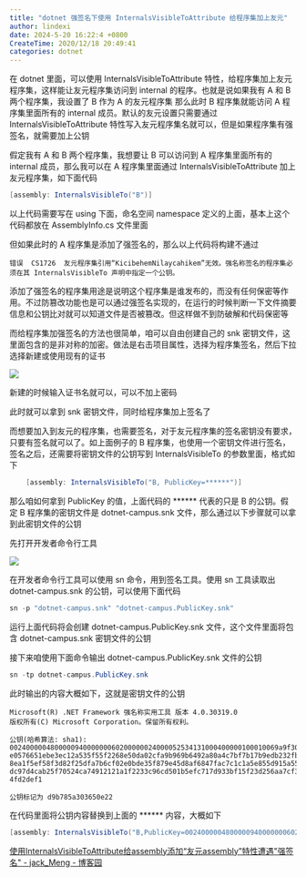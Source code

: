 ```yaml
---
title: "dotnet 强签名下使用 InternalsVisibleToAttribute 给程序集加上友元"
author: lindexi
date: 2024-5-20 16:22:4 +0800
CreateTime: 2020/12/18 20:49:41
categories: dotnet
---
```


在 dotnet 里面，可以使用 InternalsVisibleToAttribute 特性，给程序集加上友元程序集，这样能让友元程序集访问到 internal 的程序。也就是说如果我有 A 和 B 两个程序集，我设置了 B 作为 A 的友元程序集 那么此时 B 程序集就能访问 A 程序集里面所有的 internal 成员。默认的友元设置只需要通过 InternalsVisibleToAttribute 特性写入友元程序集名就可以，但是如果程序集有强签名，就需要加上公钥

<!--more-->


<!-- CreateTime:2020/12/18 20:49:41 -->

<!-- 发布 -->

假定我有 A 和 B 两个程序集，我想要让 B 可以访问到 A 程序集里面所有的 internal 成员，那么我可以在 A 程序集里面通过 InternalsVisibleToAttribute 加上友元程序集，如下面代码

```csharp
[assembly: InternalsVisibleTo("B")]
```

以上代码需要写在 using 下面，命名空间 namespace 定义的上面，基本上这个代码都放在 AssemblyInfo.cs 文件里面

但如果此时的 A 程序集是添加了强签名的，那么以上代码将构建不通过

```
错误	CS1726	友元程序集引用“KicibehemNilaycahikem”无效。强名称签名的程序集必须在其 InternalsVisibleTo 声明中指定一个公钥。		
```

添加了强签名的程序集用途是说明这个程序集是谁发布的，而没有任何保密等作用。不过防篡改功能也是可以通过强签名实现的，在运行的时候判断一下文件摘要信息和公钥比对就可以知道文件是否被篡改。但这样做不到防破解和代码保密等

而给程序集加强签名的方法也很简单，咱可以自由创建自己的 snk 密钥文件，这里面包含的是非对称的加密。做法是右击项目属性，选择为程序集签名，然后下拉选择新建或使用现有的证书

<!-- ![](image/dotnet 强签名下使用 InternalsVisibleToAttribute 给程序集加上友元/dotnet 强签名下使用 InternalsVisibleToAttribute 给程序集加上友元0.png) -->

![](http://image.acmx.xyz/lindexi%2F20201218218201672.jpg)

新建的时候输入证书名就可以，可以不加上密码

此时就可以拿到 snk 密钥文件，同时给程序集加上签名了

而想要加入到友元的程序集，也需要签名，对于友元程序集的签名密钥没有要求，只要有签名就可以了。如上面例子的 B 程序集，也使用一个密钥文件进行签名，签名之后，还需要将密钥文件的公钥写到 InternalsVisibleTo 的参数里面，格式如下

```csharp
 	[assembly: InternalsVisibleTo("B, PublicKey=******")]
```

那么咱如何拿到 PublicKey 的值，上面代码的 ****** 代表的只是 B 的公钥。假定 B 程序集的密钥文件是 dotnet-campus.snk 文件，那么通过以下步骤就可以拿到此密钥文件的公钥

先打开开发者命令行工具

<!-- ![](image/dotnet 强签名下使用 InternalsVisibleToAttribute 给程序集加上友元/dotnet 强签名下使用 InternalsVisibleToAttribute 给程序集加上友元1.png) -->

![](http://image.acmx.xyz/lindexi%2F202012182113329105.jpg)

在开发者命令行工具可以使用 sn 命令，用到签名工具。使用 sn 工具读取出 dotnet-campus.snk 的公钥，可以使用下面代码

```csharp
sn -p "dotnet-campus.snk" "dotnet-campus.PublicKey.snk"
```

运行上面代码将会创建 dotnet-campus.PublicKey.snk 文件，这个文件里面将包含 dotnet-campus.snk 密钥文件的公钥

接下来咱使用下面命令输出 dotnet-campus.PublicKey.snk 文件的公钥

```csharp
sn -tp dotnet-campus.PublicKey.snk
```

此时输出的内容大概如下，这就是密钥文件的公钥

```
Microsoft(R) .NET Framework 强名称实用工具 版本 4.0.30319.0
版权所有(C) Microsoft Corporation。保留所有权利。

公钥(哈希算法: sha1):
002400000480000094000000060200000024000052534131000400000100010069a9f306e1a644
e0576651ebe3ec12a535f55f2268e50da02cfa9b969b6492a80a4c7bf7b17b9edb232fbfc0c617
8ea1f5ef58f3d82f25dfa7b6cf02e0bde35f879e45d8af6847fac7c1c1a5e855d915a552aef4f0
dc97d4cab25f70524ca74912121a1f2233c96cd501b5efc717d933bf15f23d256aa7cf37b9ce81
4fd2def1

公钥标记为 d9b785a303650e22
```

在代码里面将公钥内容替换到上面的 ****** 内容，大概如下

```csharp
[assembly: InternalsVisibleTo("B,PublicKey=002400000480000094000000060200000024000052534131000400000100010069a9f306e1a644e0576651ebe3ec12a535f55f2268e50da02cfa9b969b6492a80a4c7bf7b17b9edb232fbfc0c6178ea1f5ef58f3d82f25dfa7b6cf02e0bde35f879e45d8af6847fac7c1c1a5e855d915a552aef4f0dc97d4cab25f70524ca74912121a1f2233c96cd501b5efc717d933bf15f23d256aa7cf37b9ce814fd2def1")]
```

[使用InternalsVisibleToAttribute给assembly添加“友元assembly”特性遭遇"强签名" - jack_Meng - 博客园](https://www.cnblogs.com/mq0036/p/9660746.html )


